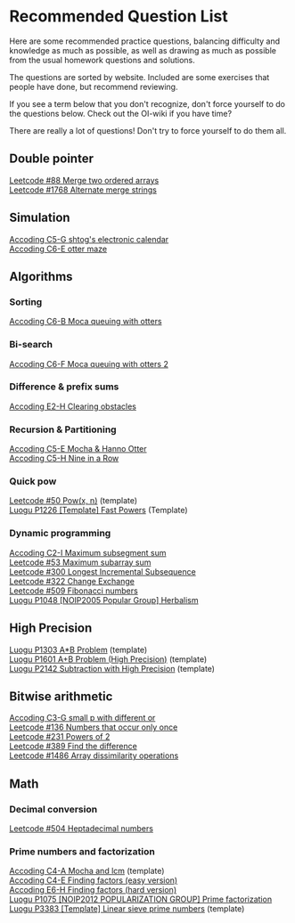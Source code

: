 # Recommended Question List
Here are some recommended practice questions, balancing difficulty and knowledge as much as possible, as well as drawing as much as possible from the usual homework questions and solutions.

The questions are sorted by website. Included are some exercises that people have done, but recommend reviewing.

If you see a term below that you don't recognize, don't force yourself to do the questions below. Check out the OI-wiki if you have time?

There are really a lot of questions! Don't try to force yourself to do them all.

## Double pointer
[Leetcode #88 Merge two ordered arrays](https://leetcode.cn/problems/merge-sorted-array/)  
[Leetcode #1768 Alternate merge strings](https://leetcode.cn/problems/merge-strings-alternately/)  

## Simulation
[Accoding C5-G shtog's electronic calendar](https://accoding.buaa.edu.cn/contest-ng/index.html#/1126/problems)  
[Accoding C6-E otter maze](https://accoding.buaa.edu.cn/contest-ng/index.html#/1137/problems)  

## Algorithms

### Sorting
[Accoding C6-B Moca queuing with otters](https://accoding.buaa.edu.cn/contest-ng/index.html#/1137/problems)  

### Bi-search
[Accoding C6-F Moca queuing with otters 2](https://accoding.buaa.edu.cn/contest-ng/index.html#/1137/problems)  

### Difference & prefix sums
[Accoding E2-H Clearing obstacles](https://accoding.buaa.edu.cn/contest-ng/index.html#/1104/problems)  

### Recursion & Partitioning
[Accoding C5-E Mocha & Hanno Otter](https://accoding.buaa.edu.cn/contest-ng/index.html#/1126/problems)  
[Accoding C5-H Nine in a Row](https://accoding.buaa.edu.cn/contest-ng/index.html#/1126/problems)  

### Quick pow
[Leetcode #50 Pow(x, n)](https://leetcode.cn/problems/powx-n/) (template)  
[Luogu P1226 [Template] Fast Powers](https://www.luogu.com.cn/problem/P1226) (Template)  

### Dynamic programming
[Accoding C2-I Maximum subsegment sum](https://accoding.buaa.edu.cn/contest-ng/index.html#/1102/problems)  
[Leetcode #53 Maximum subarray sum](https://leetcode.cn/problems/maximum-subarray/description/)  
[Leetcode #300 Longest Incremental Subsequence](https://leetcode.cn/problems/longest-increasing-subsequence/)  
[Leetcode #322 Change Exchange](https://leetcode.cn/problems/coin-change/)  
[Leetcode #509 Fibonacci numbers](https://leetcode.cn/problems/fibonacci-number/description)  
[Luogu P1048 [NOIP2005 Popular Group] Herbalism](https://www.luogu.com.cn/problem/P1048)  

## High Precision
[Luogu P1303 A*B Problem](https://www.luogu.com.cn/problem/P1303) (template)  
[Luogu P1601 A+B Problem (High Precision)](https://www.luogu.com.cn/problem/P1601) (template)  
[Luogu P2142 Subtraction with High Precision](https://www.luogu.com.cn/problem/P2142) (template)  

## Bitwise arithmetic
[Accoding C3-G small p with different or](https://accoding.buaa.edu.cn/contest-ng/index.html#/1113/problems)  
[Leetcode #136 Numbers that occur only once](https://leetcode.cn/problems/single-number/)  
[Leetcode #231 Powers of 2](https://leetcode.cn/problems/power-of-two/)  
[Leetcode #389 Find the difference](https://leetcode.cn/problems/find-the-difference/)  
[Leetcode #1486 Array dissimilarity operations](https://leetcode.cn/problems/xor-operation-in-an-array/)  

## Math

### Decimal conversion
[Leetcode #504 Heptadecimal numbers](https://leetcode.cn/problems/base-7/)  

### Prime numbers and factorization
[Accoding C4-A Mocha and lcm](https://accoding.buaa.edu.cn/contest-ng/index.html#/1119/problems) (template)  
[Accoding C4-E Finding factors (easy version)](https://accoding.buaa.edu.cn/contest-ng/index.html#/1119/problems)  
[Accoding E6-H Finding factors (hard version)](https://accoding.buaa.edu.cn/contest-ng/index.html#/1139/problems)  
[Luogu P1075 [NOIP2012 POPULARIZATION GROUP] Prime factorization](https://www.luogu.com.cn/problem/P1075)  
[Luogu P3383 [Template] Linear sieve prime numbers](https://www.luogu.com.cn/problem/P3383) (template)  